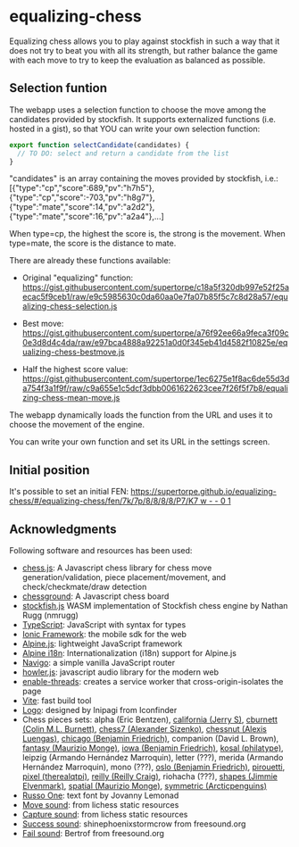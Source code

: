 # equalizing-chess
Equalizing chess allows you to play against stockfish in such a way that it does not try to beat you with all its strength, but rather balance the game with each move to try to keep the evaluation as balanced as possible.

## Selection funtion

The webapp uses a selection function to choose the move among the candidates provided by stockfish.
It supports externalized functions (i.e. hosted in a gist), so that YOU can write your own selection function:
```javascript
export function selectCandidate(candidates) {
  // TO DO: select and return a candidate from the list
}
```
"candidates" is an array containing the moves provided by stockfish, i.e.: [{"type":"cp","score":689,"pv":"h7h5"},{"type":"cp","score":-703,"pv":"h8g7"},
{"type":"mate","score":14,"pv":"a2d2"},{"type":"mate","score":16,"pv":"a2a4"},...]

When type=cp, the highest the score is, the strong is the movement. When type=mate, the score is the distance to mate.

There are already these functions available:

- Original "equalizing" function: https://gist.githubusercontent.com/supertorpe/c18a5f320db997e52f25aecac5f9ceb1/raw/e9c5985630c0da60aa0e7fa07b85f5c7c8d28a57/equalizing-chess-selection.js

- Best move: https://gist.githubusercontent.com/supertorpe/a76f92ee66a9feca3f09c0e3d8d4c4da/raw/e97bca4888a92251a0d0f345eb41d4582f10825e/equalizing-chess-bestmove.js
- Half the highest score value: https://gist.githubusercontent.com/supertorpe/1ec6275e1f8ac6de55d3da754f3a1f9f/raw/c9a655e1c5dcf3dbb0061622623cee7f26f5f7b8/equalizing-chess-mean-move.js

The webapp dynamically loads the function from the URL and uses it to choose the movement of the engine.

You can write your own function and set its URL in the settings screen.

## Initial position

It's possible to set an initial FEN:  [https://supertorpe.github.io/equalizing-chess/#/equalizing-chess/fen/7k/7p/8/8/8/8/P7/K7 w - - 0 1](https://supertorpe.github.io/equalizing-chess/#/equalizing-chess/fen/7k/7p/8/8/8/8/P7/K7%20w%20-%20-%200%201)

## Acknowledgments

Following software and resources has been used:

* [chess.js](https://github.com/jhlywa/chess.js): A Javascript chess library for chess move generation/validation, piece placement/movement, and check/checkmate/draw detection
* [chessground](https://github.com/lichess-org/chessground): A Javascript chess board
* [stockfish.js](https://github.com/nmrugg/stockfish.js) WASM implementation of Stockfish chess engine by Nathan Rugg (nmrugg)
* [TypeScript](https://www.typescriptlang.org): JavaScript with syntax for types
* [Ionic Framework](https://ionicframework.com): the mobile sdk for the web
* [Alpine.js](https://alpinejs.dev): lightweight JavaScript framework
* [Alpine i18n](https://github.com/rehhouari/alpinejs-i18n): Internationalization (i18n) support for Alpine.js
* [Navigo](https://github.com/krasimir/navigo): a simple vanilla JavaScript router
* [howler.js](https://github.com/goldfire/howler.js): javascript audio library for the modern web
* [enable-threads](https://github.com/josephrocca/clip-image-sorter/blob/main/enable-threads.js): creates a service worker that cross-origin-isolates the page
* [Vite](https://vitejs.dev): fast build tool
* [Logo](https://www.iconfinder.com/icons/1688870/business_chess_strategy_icon): designed by Inipagi from Iconfinder
* Chess pieces sets:  alpha (Eric Bentzen), [california (Jerry S)](https://sites.google.com/view/jerrychess/home), [cburnett (Colin M.L. Burnett)](https://commons.wikimedia.org/wiki/Category:SVG_chess_pieces#/media/File:Chess_Pieces_Sprite.svg), [chess7 (Alexander Sizenko)](http://www.styleseven.com/php/get_product.php?product=Chess-7%20font), [chessnut (Alexis Luengas)](https://github.com/LexLuengas/chessnut-pieces), [chicago (Benjamin Friedrich)](https://github.com/benjfriedrich/chess-foundry-pack), companion (David L. Brown), [fantasy (Maurizio Monge)](https://commons.wikimedia.org/wiki/Category:SVG_chess_pieces/Maurizio_Monge), [iowa (Benjamin Friedrich)](https://github.com/benjfriedrich/chess-foundry-pack), [kosal (philatype)](https://github.com/philatype/kosal), leipzig (Armando Hernández Marroquin), letter (???), merida (Armando Hernández Marroquin), mono (???), [oslo (Benjamin Friedrich)](https://github.com/benjfriedrich/chess-foundry-pack), [pirouetti](https://lichess.org/@/pirouetti), [pixel (therealqtpi)](https://twitter.com/therealqtpi), [reilly (Reilly Craig)](http://reillycraig.ca), riohacha (???), [shapes (Jimmie Elvenmark)](https://github.com/flugsio/chess_shapes), [spatial (Maurizio Monge)](https://commons.wikimedia.org/wiki/Category:SVG_chess_pieces/Maurizio_Monge), [symmetric (Arcticpenguins)](https://www.dropbox.com/sh/jws5b0hgf71udsf/AAAZCxF4PQ02nkhwPZN3qHxia?dl=0)
* [Russo One](https://fonts.google.com/specimen/Russo+One): text font by Jovanny Lemonad
* [Move sound](https://github.com/lichess-org/lila/blob/master/public/sound/standard/Move.mp3): from lichess static resources
* [Capture sound](https://github.com/lichess-org/lila/blob/master/public/sound/standard/Capture.mp3): from lichess static resources
* [Success sound](https://freesound.org/people/shinephoenixstormcrow/sounds/337049/): shinephoenixstormcrow from freesound.org
* [Fail sound](https://freesound.org/people/Bertrof/sounds/131657/): Bertrof from freesound.org

